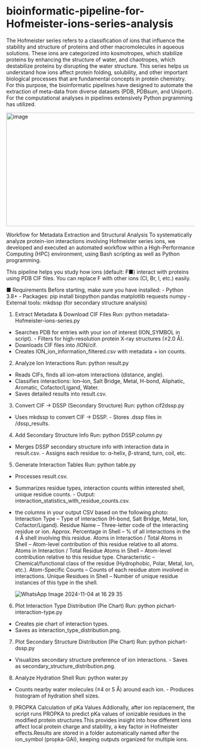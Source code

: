 # bioinformatic-pipeline-for-Hofmeister-ions-series-analysis


The Hofmeister series refers to a classification of ions that influence the stability and structure of proteins and other macromolecules in aqueous solutions. These ions are categorized into kosmotropes, which stabilize proteins by enhancing the structure of water, and chaotropes, which destabilize proteins by disrupting the water structure. This series helps us understand how ions affect protein folding, solubility, and other important biological processes that are fundamental concepts in protein chemistry. For this purpose, the bioinformatic pipelines have designed to automate the extraction of meta-data from diverse datasets (PDB, PDBsum, and Uniport). For the computational analyses in pipelines extensively Python prgramming has utilized. 

<img width="738" height="303" alt="image" src="https://github.com/user-attachments/assets/a7d08e81-66d9-497d-b1f4-57e0a6146b69" />

Workflow for Metadata Extraction and Structural Analysis
To systematically analyze protein-ion interactions involving Hofmeister series ions, we developed and executed an automated workflow within a High-Performance Computing (HPC) environment, using Bash scripting as well as Python programming.


This pipeline helps you study how ions (default: F■) interact with proteins using PDB CIF files. You can
replace F with other ions (Cl, Br, I, etc.) easily.

■ Requirements
Before starting, make sure you have installed: - Python 3.8+ - Packages: pip install biopython pandas
matplotlib requests numpy - External tools: mkdssp (for secondary structure analysis)

1. Extract Metadata & Download CIF Files
Run: python metadata-Hofmeister-ions-series.py
- Searches PDB for entries with your ion of interest (ION_SYMBOL in script). - Filters for high-resolution protein X-ray structures (≤2.0 Å).
- Downloads CIF files into /ION/cif.
- Creates ION_ion_information_filtered.csv with metadata + ion counts.
  
2. Analyze Ion Interactions
Run: python result.py
- Reads CIFs, finds all ion–atom interactions (distance, angle).
- Classifies interactions: Ion–Ion, Salt Bridge, Metal, H-bond, Aliphatic, Aromatic, Cofactor/Ligand, Water.
- Saves detailed results into result.csv.
  
3. Convert CIF → DSSP (Secondary Structure)
Run: python cif2dssp.py
- Uses mkdssp to convert CIF → DSSP. - Stores .dssp files in /dssp_results.
  
4. Add Secondary Structure Info
Run: python DSSP.column.py
- Merges DSSP secondary structure info with interaction data in result.csv. - Assigns each residue to: α-helix, β-strand, turn, coil, etc.
  
5. Generate Interaction Tables
Run: python table.py
- Processes result.csv.
- Summarizes residue types, interaction counts within interested shell, unique residue counts. - Output: interaction_statistics_with_residue_counts.csv.

- the columns in your output CSV based on the following photo:
Interaction Type – Type of interaction (H-bond, Salt Bridge, Metal, Ion, Cofactor/Ligand).
Residue Name – Three-letter code of the interacting residue or ion.
Approx. Percentage in Shell – % of all interactions in the 4 Å shell involving this residue.
Atoms in Interaction / Total Atoms in Shell – Atom-level contribution of this residue relative to all atoms.
Atoms in Interaction / Total Residue Atoms in Shell – Atom-level contribution relative to this residue type.
Characteristic – Chemical/functional class of the residue (Hydrophobic, Polar, Metal, Ion, etc.).
Atom-Specific Counts – Counts of each residue atom involved in interactions.
Unique Residues in Shell – Number of unique residue instances of this type in the shell.

  ![WhatsApp Image 2024-11-04 at 16 29 35](https://github.com/user-attachments/assets/b13d407e-f580-4f84-ab1e-29f31cd82bab)

6. Plot Interaction Type Distribution (Pie Chart)
Run: python pichart-interaction-type.py
- Creates pie chart of interaction types.
- Saves as interaction_type_distribution.png.
  
7. Plot Secondary Structure Distribution (Pie Chart)
Run: python pichart-dssp.py
- Visualizes secondary structure preference of ion interactions. - Saves as secondary_structure_distribution.png.
  
8. Analyze Hydration Shell
Run: python water.py
- Counts nearby water molecules (≤4 or 5 Å) around each ion. - Produces histogram of hydration shell sizes.

9. PROPKA Calculation of pKa Values
Addionally, after ion replacement, the script runs PROPKA to predict pKa values of ionizable residues in the modified protein structures.This provides insight into how different ions affect local protein charge and stability, a key factor in Hofmeister effects.Results are stored in a folder automatically named after the ion_symbol (propka-GAI), keeping outputs organized for multiple ions.







